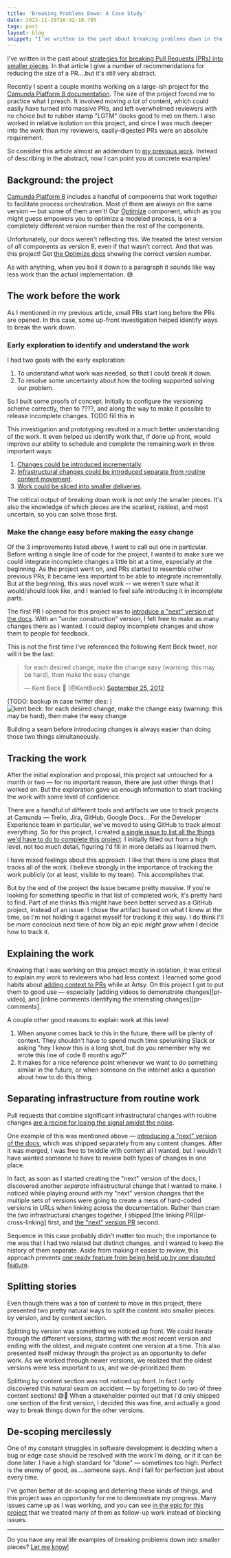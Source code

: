 ```yaml
---
title: 'Breaking Problems Down: A Case Study'
date: 2022-11-28T16:42:18.795
tags: post
layout: blog
snippet: "I've written in the past about breaking problems down in the abstract. For the last couple months I've worked on a project where I can demonstrate it in real life!"
---
```


I've written in the past about [strategies for breaking Pull Requests (PRs) into smaller pieces][original]. In that article I give a number of recommendations for reducing the size of a PR....but it's still very abstract.

Recently I spent a couple months working on a large-ish project for the [Camunda Platform 8 documentation][c8-docs]. The size of the project forced me to practice what I preach. It involved moving _a lot_ of content, which could easily have turned into massive PRs, and left overwhelmed reviewers with no choice but to rubber stamp "LGTM" (looks good to me) on them. I also worked in relative isolation on this project, and since I was much deeper into the work than my reviewers, easily-digested PRs were an absolute requirement.

So consider this article almost an addendum to [my previous work][original]. Instead of describing in the abstract, now I can point you at concrete examples!

## Background: the project

[Camunda Platform 8][product-camunda] includes a handful of components that work together to facilitate process orchestration. Most of them are always on the same version — but some of them aren't! Our [Optimize][product-optimize] component, which as you might guess empowers you to optimize a modeled process, is on a completely different version number than the rest of the components.

Unfortunately, our docs weren't reflecting this. We treated the latest version of _all_ components as version 8, even if that wasn't correct. And that was this project! Get [the Optimize docs][docs-optimize] showing the correct version number.

As with anything, when you boil it down to a paragraph it sounds like way less work than the actual implementation. 😅

## The work before the work

As I mentioned in my previous article, small PRs start long before the PRs are opened. In this case, some up-front investigation helped identify ways to break the work down.

### Early exploration to identify and understand the work

I had two goals with the early exploration:

1. To understand what work was needed, so that I could break it down.
2. To resolve some uncertainty about how the tooling supported solving our problem.

So I built some proofs of concept. Initially to configure the versioning scheme correctly, then to ????, and along the way to make it possible to release incomplete changes. TODO fill this in

This investigation and prototyping resulted in a much better understanding of the work. It even helped us identify work that, if done up front, would improve our ability to schedule and complete the remaining work in three important ways:

1. [Changes could be introduced incrementally][original-iterate].
2. [Infrastructural changes could be introduced separate from routine content movement][original-infrastructure].
3. [Work could be sliced into smaller deliveries][original-slice].

The critical output of breaking down work is not only the smaller pieces. It's also the knowledge of which pieces are the scariest, riskiest, and most uncertain, so you can solve those first.

### Make the change easy before making the easy change

Of the 3 improvements listed above, I want to call out one in particular. Before writing a single line of code for the project, I wanted to make sure we could integrate incomplete changes a little bit at a time, especially at the beginning. As the project went on, and PRs started to resemble other previous PRs, it became less important to be able to integrate incrementally. But at the beginning, this was novel work -- we weren't sure what it would/should look like, and I wanted to feel safe introducing it in incomplete parts.

The first PR I opened for this project was to [introduce a "next" version of the docs][pr-next-version]. With an "under construction" version, I felt free to make as many changes there as I wanted. I could deploy incomplete changes and show them to people for feedback.

This is not the first time I've referenced the following Kent Beck tweet, nor will it be the last:

<blockquote class="twitter-tweet"><p lang="en" dir="ltr">for each desired change, make the change easy (warning: this may be hard), then make the easy change</p>&mdash; Kent Beck 🌻 (@KentBeck) <a href="https://twitter.com/KentBeck/status/250733358307500032?ref_src=twsrc%5Etfw">September 25, 2012</a></blockquote> <script async src="https://platform.twitter.com/widgets.js" charset="utf-8"></script>

(TODO: backup in case twitter dies: ) ![kent beck: for each desired change, make the change easy (warning: this may be hard), then make the easy change](../kent-beck-quote.png)

Building a seam before introducing changes is always easier than doing those two things simultaneously.

## Tracking the work

After the initial exploration and proposal, this project sat untouched for a month or two — for no important reason, there are just other things that I worked on. But the exploration gave us enough information to start tracking the work with some level of confidence.

There are a handful of different tools and artifacts we use to track projects at Camunda — Trello, Jira, GitHub, Google Docs... For the Developer Experience team in particular, we've moved to using GitHub to track almost everything. So for this project, I created [a single issue to list all the things we'd have to do to complete this project][epic-issue]. I initially filled out from a high level, not too much detail, figuring I'd fill in more details as I learned them.

I have mixed feelings about this approach. I like that there is one place that tracks all of the work. I believe strongly in the importance of tracking the work publicly (or at least, visible to my team). This accomplishes that.

But by the end of the project the issue became pretty massive. If you're looking for something specific in that list of completed work, it's pretty hard to find. Part of me thinks this might have been better served as a GitHub project, instead of an issue. I chose the artifact based on what I knew at the time, so I'm not holding it against myself for tracking it this way. I do think I'll be more conscious next time of how big an epic _might grow_ when I decide how to track it.

## Explaining the work

Knowing that I was working on this project mostly in isolation, it was critical to explain my work to reviewers who had less context. I learned some good habits about [adding context to PRs][artsy-adding-context-to-prs] while at Artsy. On this project I got to put them to good use — especially [adding videos to demonstrate changes][pr-video], and [inline comments identifying the interesting changes][pr-comments].

A couple other good reasons to explain work at this level:

1. When anyone comes back to this in the future, there will be plenty of context. They shouldn't have to spend much time spelunking Slack or asking "hey I know this is a long shot, but do you remember why we wrote this line of code 6 months ago?"
2. It makes for a nice reference point whenever we want to do something similar in the future, or when someone on the internet asks a question about how to do this thing.

## Separating infrastructure from routine work

Pull requests that combine significant infrastructural changes with routine changes [are a recipe for losing the signal amidst the noise][original-risky].

One example of this was mentioned above — [introducing a "next" version of the docs][pr-next-version], which was shipped separately from any content changes. After it was merged, I was free to twiddle with content all I wanted, but I wouldn't have wanted someone to have to review both types of changes in one place.

In fact, as soon as I started creating the "next" version of the docs, I discovered another _separate_ infrastructural change that I wanted to make. I noticed while playing around with my "next" version changes that the multiple sets of versions were going to create a mess of hard-coded versions in URLs when linking across the documentation. Rather than cram the two infrastructural changes together, I shipped [the linking PR][pr-cross-linking] first, and [the "next" version PR][pr-next-version] second.

Sequence in this case probably didn't matter too much; the importance to me was that I had two related but distinct changes, and I wanted to keep the history of them separate. Aside from making it easier to review, this approach prevents [one ready feature from being held up by one disputed feature][original-what-is-small].

## Splitting stories

Even though there was a ton of content to move in this project, there presented two pretty natural ways to split the content into smaller pieces: by version, and by content section.

Splitting by version was something we noticed up front. We could iterate through the different versions, starting with the most recent version and ending with the oldest, and migrate content one version at a time. This also presented itself midway through the project as an opportunity to defer work. As we worked through newer versions, we realized that the oldest versions were less important to us, and we de-prioritized them.

Splitting by content section was not noticed up front. In fact I only discovered this natural seam on accident — by forgetting to do two of three content sections! 😅😬 When a stakeholder pointed out that I'd only shipped one section of the first version, I decided this was fine, and actually a good way to break things down for the other versions.

## De-scoping mercilessly

One of my constant struggles in software development is deciding when a bug or edge case should be resolved with the work I'm doing, or if it can be done later. I have a high standard for "done" — sometimes too high. Perfect is the enemy of good, as....someone says. And I fall for perfection just about every time.

I've gotten better at de-scoping and deferring these kinds of things, and this project was an opportunity for me to demonstrate my progress. Many issues came up as I was working, and you can see [in the epic for this project][epic-issue] that we treated many of them as follow-up work instead of blocking issues.

---

Do you have any real life examples of breaking problems down into smaller pieces? [Let me know!](/where)

[original]: https://artsy.github.io/blog/2021/03/09/strategies-for-small-focused-pull-requests/
[original-iterate]: https://artsy.github.io/blog/2021/03/09/strategies-for-small-focused-pull-requests/#integrating-code-a-little-at-a-time
[original-infrastructure]: https://artsy.github.io/blog/2021/03/09/strategies-for-small-focused-pull-requests/#separate-infrastructural-work-from-implementations
[original-slice]: https://artsy.github.io/blog/2021/03/09/strategies-for-small-focused-pull-requests/#start-with-small-scope--slice-your-stories-small
[original-risky]: https://artsy.github.io/blog/2021/03/09/strategies-for-small-focused-pull-requests/#separate-riskycontroversial-work-from-routine-work
[original-what-is-small]: https://artsy.github.io/blog/2021/03/09/strategies-for-small-focused-pull-requests/#what-is-small-and-focused
[c8-docs]: https://github.com/camunda/camunda-platform-docs
[product-camunda]: https://camunda.com/platform/
[product-optimize]: https://camunda.com/platform/optimize/
[docs-optimize]: https://docs.camunda.io/optimize/components/what-is-optimize/
[epic-issue]: https://github.com/camunda/camunda-platform-docs/issues/1116
[pr-next-version]: https://github.com/camunda/camunda-platform-docs/pull/1118
[pr-optimize-infra]: https://github.com/camunda/camunda-platform-docs/pull/1166
[artsy-adding-context-to-prs]: https://artsy.github.io/blog/2020/08/11/improve-pull-requests-by-including-valuable-context/
